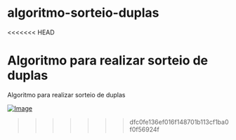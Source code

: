 # algoritmo-sorteio-duplas
<<<<<<< HEAD

Algoritmo para realizar sorteio de duplas
=======
Algoritmo para realizar sorteio de duplas 


[![Image](https://raw.githubusercontent.com/ALESSANDROLMENEZES/algoritmo-sorteio-duplas/master/image/prnt.jpg "Image")](https://alessandrolmenezes.github.io/algoritmo-sorteio-duplas/index.html "Image")
>>>>>>> dfc0fe136ef016f148701b113cf1ba0f0f56924f

